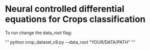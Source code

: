 # Neural controlled differential equations for Crops classification

To run change the data_root flag: 

'''
python crop_dataset_v9.py --data_root "YOUR/DATA/PATH"
'''
